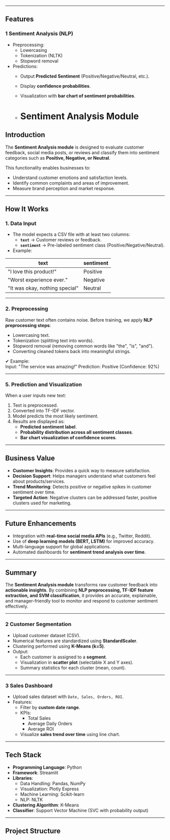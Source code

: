 
---

##  Features  

### 1️ Sentiment Analysis (NLP)  
- Preprocessing:  
  - Lowercasing  
  - Tokenization (NLTK)  
  - Stopword removal  
- Predictions:  
  - Output **Predicted Sentiment** (Positive/Negative/Neutral, etc.).  
  - Display **confidence probabilities**.  
  - Visualization with **bar chart of sentiment probabilities**.
 
  - #  Sentiment Analysis Module  

##  Introduction  
The **Sentiment Analysis module** is designed to evaluate customer feedback, social media posts, or reviews and classify them into sentiment categories such as **Positive, Negative, or Neutral**.  

This functionality enables businesses to:  
- Understand customer emotions and satisfaction levels.  
- Identify common complaints and areas of improvement.  
- Measure brand perception and market response.  

---

##  How It Works  

### 1. Data Input  
- The model expects a CSV file with at least two columns:  
  - **`text`** → Customer reviews or feedback.  
  - **`sentiment`** → Pre-labeled sentiment class (Positive/Negative/Neutral).  
- Example:  

| text                           | sentiment   |  
|--------------------------------|-------------|  
| "I love this product!"         | Positive    |  
| "Worst experience ever."       | Negative    |  
| "It was okay, nothing special" | Neutral     |  

---

### 2. Preprocessing  
Raw customer text often contains noise. Before training, we apply **NLP preprocessing steps**:  
- Lowercasing text.  
- Tokenization (splitting text into words).  
- Stopword removal (removing common words like "the", "is", "and").  
- Converting cleaned tokens back into meaningful strings.  

✔ Example:  
Input: "The service was amazing!"
Prediction: Positive (Confidence: 92%)

---

### 5. Prediction and Visualization  
When a user inputs new text:  
1. Text is preprocessed.  
2. Converted into TF-IDF vector.  
3. Model predicts the most likely sentiment.  
4. Results are displayed as:  
   - **Predicted sentiment label**.  
   - **Probability distribution across all sentiment classes**.  
   - **Bar chart visualization of confidence scores**.  

---

##  Business Value  

-  **Customer Insights**: Provides a quick way to measure satisfaction.  
-  **Decision Support**: Helps managers understand what customers feel about products/services.  
-  **Trend Monitoring**: Detects positive or negative spikes in customer sentiment over time.  
-  **Targeted Action**: Negative clusters can be addressed faster, positive clusters used for marketing.  

---

##  Future Enhancements  

- Integration with **real-time social media APIs** (e.g., Twitter, Reddit).  
- Use of **deep learning models (BERT, LSTM)** for improved accuracy.  
- Multi-language support for global applications.  
- Automated dashboards for **sentiment trend analysis over time**.  

---

##  Summary  

The **Sentiment Analysis module** transforms raw customer feedback into **actionable insights**. By combining **NLP preprocessing, TF-IDF feature extraction, and SVM classification**, it provides an accurate, explainable, and manager-friendly tool to monitor and respond to customer sentiment effectively.  


---

### 2️ Customer Segmentation  
- Upload customer dataset (CSV).  
- Numerical features are standardized using **StandardScaler**.  
- Clustering performed using **K-Means (k=5)**.  
- Output:  
  - Each customer is assigned to a **segment**.  
  - Visualization in **scatter plot** (selectable X and Y axes).  
  - Summary statistics for each cluster (mean, count).  

---

### 3️ Sales Dashboard  
- Upload sales dataset with `Date, Sales, Orders, ROI`.  
- Features:  
  - Filter by **custom date range**.  
  - KPIs:  
    -  Total Sales  
    -  Average Daily Orders  
    -  Average ROI  
  - Visualize **sales trend over time** using line chart.  

---

##  Tech Stack  

- **Programming Language**: Python  
- **Framework**: Streamlit  
- **Libraries**:  
  - Data Handling: Pandas, NumPy  
  - Visualization: Plotly Express  
  - Machine Learning: Scikit-learn  
  - NLP: NLTK  
- **Clustering Algorithm**: K-Means  
- **Classifier**: Support Vector Machine (SVC with probability output)  

---

## Project Structure  




